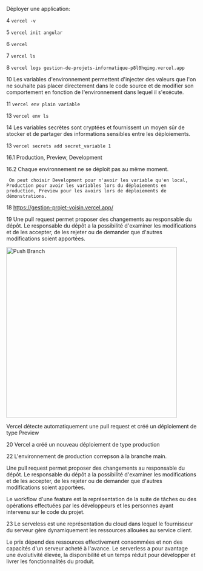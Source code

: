 Déployer une application:

4 `vercel -v`

5 `vercel init angular`

6 `vercel`

7 `vercel ls`

8 `vercel logs gestion-de-projets-informatique-p8l0hqimg.vercel.app`

10 Les variables d'environnement permettent d'injecter des valeurs que l'on ne souhaite pas placer directement dans le code source et de modifier son comportement en fonction de l'environnement dans lequel il s'exécute.

11 `vercel env plain variable`

13 `vercel env ls`

14 Les variables secrètes sont cryptées et fournissent un moyen sûr de stocker et de partager des informations sensibles entre les déploiements.

13 `vercel secrets add secret_variable 1`

16.1 Production, Preview, Development

16.2 Chaque environnement ne se déploit pas au même moment.

     On peut choisir Development pour n'avoir les variable qu'en local, Production pour avoir les variables lors du déploiements en production, Preview pour les avoirs lors de déploiements de démonstrations.
     
18 https://gestion-projet-voisin.vercel.app/

19 Une pull request permet proposer des changements au responsable du dépôt. Le responsable du dépôt a la possibilité d'examiner les modifications et de les accepter, de les rejeter ou de demander que d'autres modifications soient apportées.

<img width="450" alt="Push Branch" src="https://user-images.githubusercontent.com/74765462/104932622-1fedfb80-59a8-11eb-899d-05a332191c99.PNG">

Vercel détecte automatiquement une pull request et créé un déploiement de type Preview

20 Vercel a créé un nouveau déploiement de type production

22 L'environnement de production correpson à la branche main. 

Une pull request permet proposer des changements au responsable du dépôt. Le responsable du dépôt a la possibilité d'examiner les modifications et de les accepter, de les rejeter ou de demander que d'autres modifications soient apportées.

Le workflow d'une feature est la représentation de la suite de tâches ou des opérations effectuées par les développeurs et les personnes ayant intervenu sur le code du projet.

23 Le serveless est une représentation du cloud dans lequel le fournisseur du serveur gère dynamiquement les ressources allouées au service client.

Le prix dépend des ressources effectivement consommées et non des capacités d'un serveur acheté à l'avance. Le serverless a pour avantage une évolutivité élevée, la disponibilité et un temps réduit pour développer et livrer les fonctionnalités du produit.

